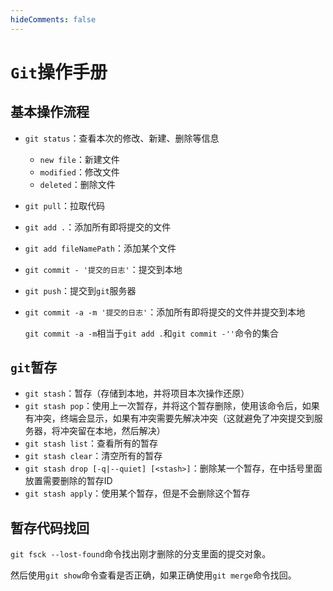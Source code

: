 ```yaml
---
hideComments: false
---
```

# `Git`操作手册

## 基本操作流程

- `git status`：查看本次的修改、新建、删除等信息

  - `new file`：新建文件
  - `modified`：修改文件
  - `deleted`：删除文件

- `git pull`：拉取代码

- `git add .`：添加所有即将提交的文件

- `git add fileNamePath`：添加某个文件

- `git commit - '提交的日志'`：提交到本地

- `git push`：提交到`git`服务器

- `git commit -a -m '提交的日志'`：添加所有即将提交的文件并提交到本地

  `git commit -a -m`相当于`git add .`和`git commit -''`命令的集合

## `git`暂存

- `git stash`：暂存（存储到本地，并将项目本次操作还原）
- `git stash pop`：使用上一次暂存，并将这个暂存删除，使用该命令后，如果有冲突，终端会显示，如果有冲突需要先解决冲突（这就避免了冲突提交到服务器，将冲突留在本地，然后解决）
- `git stash list`：查看所有的暂存
- `git stash clear`：清空所有的暂存
- `git stash drop [-q|--quiet] [<stash>]`：删除某一个暂存，在中括号里面放置需要删除的暂存ID
- `git stash apply`：使用某个暂存，但是不会删除这个暂存

## 暂存代码找回

`git fsck --lost-found`命令找出刚才删除的分支里面的提交对象。

然后使用`git show`命令查看是否正确，如果正确使用`git merge`命令找回。